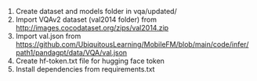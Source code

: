 1. Create dataset and models folder in vqa/updated/
2. Import VQAv2 dataset (val2014 folder) from http://images.cocodataset.org/zips/val2014.zip
3. Import val.json from https://github.com/UbiquitousLearning/MobileFM/blob/main/code/infer/path1/pandagpt/data/VQA/val.json 
4. Create hf-token.txt file for hugging face token
5. Install dependencies from requirements.txt
